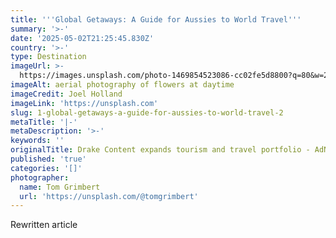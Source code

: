 ```yaml
---
title: '''Global Getaways: A Guide for Aussies to World Travel'''
summary: '>-'
date: '2025-05-02T21:25:45.830Z'
country: '>-'
type: Destination
imageUrl: >-
  https://images.unsplash.com/photo-1469854523086-cc02fe5d8800?q=80&w=2021&auto=format&fit=crop&ixlib=rb-4.0.3&ixid=M3wxMjA3fDB8MHxwaG90by1wYWdlfHx8fGVufDB8fHx8fA%3D%3D
imageAlt: aerial photography of flowers at daytime
imageCredit: Joel Holland
imageLink: 'https://unsplash.com'
slug: 1-global-getaways-a-guide-for-aussies-to-world-travel-2
metaTitle: '|-'
metaDescription: '>-'
keywords: ''
originalTitle: Drake Content expands tourism and travel portfolio - AdNews
published: 'true'
categories: '[]'
photographer:
  name: Tom Grimbert
  url: 'https://unsplash.com/@tomgrimbert'
---
```







Rewritten article
